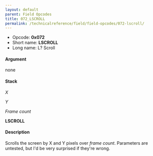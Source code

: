 ```yaml
---
layout: default
parent: Field Opcodes
title: 072_LSCROLL
permalink: /technicalreference/field/field-opcodes/072-lscroll/
---
```


-   Opcode: **0x072**
-   Short name: **LSCROLL**
-   Long name: L? Scroll

#### Argument

none

#### Stack

  
*X*

*Y*

*Frame count*

**LSCROLL**

#### Description

Scrolls the screen by X and Y pixels over *frame count*. Parameters are untested, but I'd be very surprised if they're wrong.
